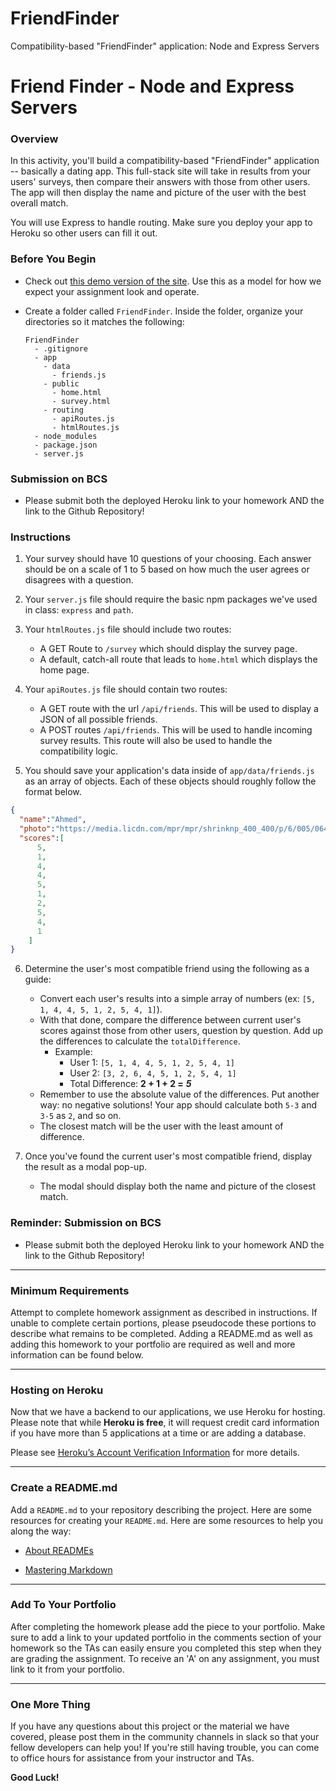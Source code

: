 # FriendFinder
Compatibility-based "FriendFinder" application: Node and Express Servers

# Friend Finder - Node and Express Servers

### Overview

In this activity, you'll build a compatibility-based "FriendFinder" application -- basically a dating app. This full-stack site will take in results from your users' surveys, then compare their answers with those from other users. The app will then display the name and picture of the user with the best overall match. 

You will use Express to handle routing. Make sure you deploy your app to Heroku so other users can fill it out.


### Before You Begin

* Check out [this demo version of the site](https://friend-finder-fsf.herokuapp.com/). Use this as a model for how we expect your assignment look and operate.

* Create a folder called `FriendFinder`. Inside the folder, organize your directories so it matches the following:

  ```
  FriendFinder
    - .gitignore
    - app
      - data
        - friends.js
      - public
        - home.html
        - survey.html
      - routing
        - apiRoutes.js
        - htmlRoutes.js
    - node_modules
    - package.json
    - server.js
  ```

### Submission on BCS

* Please submit both the deployed Heroku link to your homework AND the link to the Github Repository!

### Instructions

1. Your survey should have 10 questions of your choosing. Each answer should be on a scale of 1 to 5 based on how much the user agrees or disagrees with a question.

2. Your `server.js` file should require the basic npm packages we've used in class: `express` and `path`.

3. Your `htmlRoutes.js` file should include two routes:

   * A GET Route to `/survey` which should display the survey page.
   * A default, catch-all route that leads to `home.html` which displays the home page. 

4. Your `apiRoutes.js` file should contain two routes:

   * A GET route with the url `/api/friends`. This will be used to display a JSON of all possible friends.
   * A POST routes `/api/friends`. This will be used to handle incoming survey results. This route will also be used to handle the compatibility logic. 

5. You should save your application's data inside of `app/data/friends.js` as an array of objects. Each of these objects should roughly follow the format below.

```json
{
  "name":"Ahmed",
  "photo":"https://media.licdn.com/mpr/mpr/shrinknp_400_400/p/6/005/064/1bd/3435aa3.jpg",
  "scores":[
      5,
      1,
      4,
      4,
      5,
      1,
      2,
      5,
      4,
      1
    ]
}
```

6. Determine the user's most compatible friend using the following as a guide:

   * Convert each user's results into a simple array of numbers (ex: `[5, 1, 4, 4, 5, 1, 2, 5, 4, 1]`).
   * With that done, compare the difference between current user's scores against those from other users, question by question. Add up the differences to calculate the `totalDifference`.
     * Example: 
       * User 1: `[5, 1, 4, 4, 5, 1, 2, 5, 4, 1]`
       * User 2: `[3, 2, 6, 4, 5, 1, 2, 5, 4, 1]`
       * Total Difference: **2 + 1 + 2 =** **_5_**
   * Remember to use the absolute value of the differences. Put another way: no negative solutions! Your app should calculate both `5-3` and `3-5` as `2`, and so on. 
   * The closest match will be the user with the least amount of difference.

7. Once you've found the current user's most compatible friend, display the result as a modal pop-up.
   * The modal should display both the name and picture of the closest match.

### Reminder: Submission on BCS

* Please submit both the deployed Heroku link to your homework AND the link to the Github Repository!

- - -

### Minimum Requirements

Attempt to complete homework assignment as described in instructions. If unable to complete certain portions, please pseudocode these portions to describe what remains to be completed. Adding a README.md as well as adding this homework to your portfolio are required as well and more information can be found below.

- - -

### Hosting on Heroku

Now that we have a backend to our applications, we use Heroku for hosting. Please note that while **Heroku is free**, it will request credit card information if you have more than 5 applications at a time or are adding a database. 

Please see [Heroku’s Account Verification Information](https://devcenter.heroku.com/articles/account-verification) for more details. 

- - -

### Create a README.md

Add a `README.md` to your repository describing the project. Here are some resources for creating your `README.md`. Here are some resources to help you along the way:

* [About READMEs](https://help.github.com/articles/about-readmes/)

* [Mastering Markdown](https://guides.github.com/features/mastering-markdown/)

- - -

### Add To Your Portfolio

After completing the homework please add the piece to your portfolio. Make sure to add a link to your updated portfolio in the comments section of your homework so the TAs can easily ensure you completed this step when they are grading the assignment. To receive an 'A' on any assignment, you must link to it from your portfolio.

- - -

### One More Thing

If you have any questions about this project or the material we have covered, please post them in the community channels in slack so that your fellow developers can help you! If you're still having trouble, you can come to office hours for assistance from your instructor and TAs.

**Good Luck!**